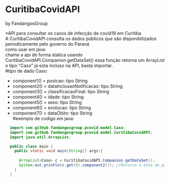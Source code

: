 # CuritibaCovidAPI
by FandangosGroup

*API para consultar os casos de infecção de covid19 em Curitiba<br>
A CuritibaCovidAPI consulta os dados públicos que são disponibilizados periodicamente pelo governo do Paraná<br>
como usar em java:<br>
chame a api de forma statica usando CuritibaCovidAPI.Companion.getDataSet() essa função retorna um ArrayList<Caso> o tipo "Caso" ja esta incluso na API, basta importar.<br>
  #tipo de dado Caso:<br>
*  component1() = posicao: tipo String
*  component2() = dataInclusaoNotificacao: tipo String
*  component3() = classificacaoFinal: tipo String
*  component4() = idade: tipo String
*  component5() = sexo: tipo String
*  component6() = evolucao: tipo String
*  component7() = dataObito: tipo String <br>
#exemplo de codigo em java:</p>
  ```java
    import com.github.fandangosgroup.pcovid.model.Caso;
    import com.github.fandangosgroup.pcovid.model.CuritibaCovidAPI;
    import java.util.ArrayList;

    public class main {
      public static void main(String[] args){
      
        ArrayList<Caso> c = CuritibaCovidAPI.Companion.getDataSet();
        System.out.println(c.get(0).component2()); //Retorna a data do primeiro caso em curitiba.
      }
    }
